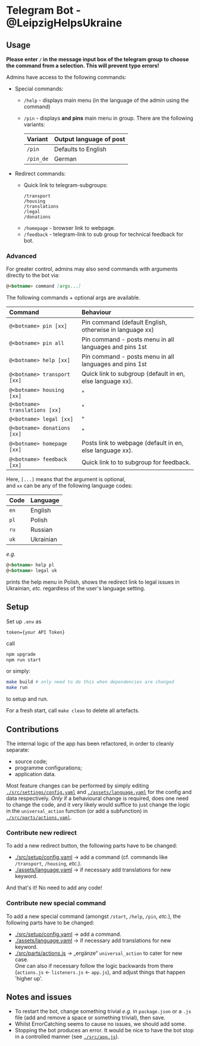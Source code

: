 # Telegram Bot - **@LeipzigHelpsUkraine** #

## Usage ##

**Please enter `/` in the message input box of the telegram group to choose the command from a selection. This will prevent typo errors!**

Admins have access to the following commands:

- Special commands:
  - `/help`    - displays main menu (in the language of the admin using the command)
  - `/pin` - displays **and pins** main menu in group.
    There are the following variants:

    | Variant    | Output language of post |
    | :--------- | :---------------------- |
    | `/pin`     | Defaults to English     |
    | `/pin_de`  | German                  |

- Redirect commands:
  - Quick link to telegram-subgroups:
    ```
    /transport
    /housing
    /translations
    /legal
    /donations
    ```
  - `/homepage` - browser link to webpage.
  - `/feedback` - telegram-link to sub group for technical feedback for bot.

### Advanced ###

For greater control, admins may also send commands with arguments directly to the bot via:

```md
@<botname> command [args...]
```

The following commands + optional args are available.

| Command                        | Behaviour                                                 |
| :----------------------------- | :-------------------------------------------------------- |
| `@<botname> pin [xx]`          | Pin command (default English, otherwise in language xx)   |
| `@<botname> pin all`           | Pin command - posts menu in all languages and pins 1st    |
| `@<botname> help [xx]`         | Pin command - posts menu in all languages and pins 1st    |
| `@<botname> transport [xx]`    | Quick link to subgroup (default in en, else language xx). |
| `@<botname> housing [xx]`      | " |
| `@<botname> translations [xx]` | " |
| `@<botname> legal [xx]`        | " |
| `@<botname> donations [xx]`    | " |
| `@<botname> homepage [xx]`     | Posts link to webpage (default in en, else language xx).  |
| `@<botname> feedback [xx]`     | Quick link to to subgroup for feedback.                   |

Here, `[...]` means that the argument is optional,
</br>
and `xx` can be any of the following language codes:

| Code  | Language   |
| :---- | :--------- |
| `en`  | English    |
| `pl`  | Polish     |
| `ru`  | Russian    |
| `uk`  | Ukrainian  |

_e.g._

```md
@<botname> help pl
@<botname> legal uk
```

prints the help menu in Polish, shows the redirect link to legal issues in Ukrainian,
_etc._ regardless of the user's language setting.

## Setup ##

Set up `.env` as

```.env
token={your API Token}
```

call

```bash
npm upgrade
npm run start
```

or simply:

```bash
make build # only need to do this when dependencies are changed
make run
```

to setup and run.

For a fresh start, call `make clean` to delete all artefacts.

## Contributions ##

The internal logic of the app has been refactored, in order to cleanly separate:

- source code;
- programme configurations;
- application data.

Most feature changes can be performed by simply editing
  [`./src/settings/config.yaml`](src/settings/config.yaml)
  and
  [`./assets/language.yaml`](assets/language.yaml)
for the config and data respectively.
_Only_ if a behavioural change is required, does one need to change the code,
and it very likely would suffice to just change the logic in the `universal_action` function
(or add a subfunction) in [`./src/parts/actions.yaml`](src/parts/actions.yaml).

### Contribute new redirect ###

To add a new redirect button, the following parts have to be changed:

- [./src/setup/config.yaml](src/setup/config.yaml) -> add a command
  (cf. commands like `/transport`, `/housing`, _etc._).
- [./assets/language.yaml](assets/language.yaml) -> if necessary add translations for new keyword.

And that's it! No need to add any code!

### Contribute new special command ###

To add a new special command (amongst `/start`, `/help`, `/pin`, _etc._),
the following parts have to be changed:

- [./src/setup/config.yaml](src/setup/config.yaml) -> add a command.
- [./assets/language.yaml](assets/language.yaml) -> if necessary add translations for new keyword.
- [./src/parts/actions.js](src/parts/actions.js) -> „ergänze“ `universal_action` to cater for new case.
  </br>One can also if necessary follow the logic backwards from there (`actions.js` <- `listeners.js` <- `app.js`), and adjust things that happen 'higher up'.

## Notes and issues ##

- To restart the bot, change something trivial _e.g._ in `package.json` or a `.js` file (add and remove a space or something trivial),
  then save.
- Whilst ErrorCatching seems to cause no issues, we should add some.
- Stopping the bot produces an error. It would be nice to have the bot stop in a controlled manner
  (see [`./src/app.js`](src/app.js)).
